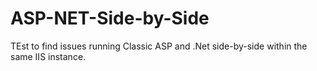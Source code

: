 # ASP-NET-Side-by-Side
TEst to find issues running Classic ASP and .Net side-by-side within the same IIS instance.

